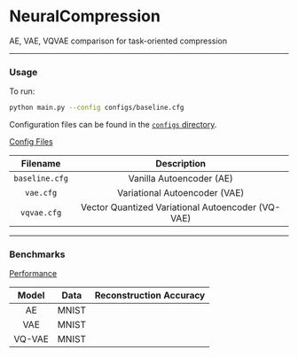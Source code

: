 # NeuralCompression
AE, VAE, VQVAE comparison for task-oriented compression

---

### Usage

To run: 

```bash
python main.py --config configs/baseline.cfg
```

Configuration files can be found in the [`configs` directory]().

<ins>Config Files</ins>

| Filename | Description | 
| :---:   | :---: |
| `baseline.cfg` | Vanilla Autoencoder (AE)  | 
| `vae.cfg` | Variational Autoencoder (VAE) |  
| `vqvae.cfg` | Vector Quantized Variational Autoencoder (VQ-VAE)  |  

---

### Benchmarks

<ins>Performance</ins>

| Model | Data | Reconstruction Accuracy |
| :---:   | :---: | :---: |
| AE | MNIST  | |
| VAE | MNIST | | 
| VQ-VAE | MNIST | |  
